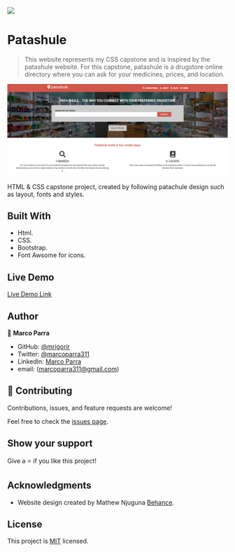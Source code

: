 ![](https://img.shields.io/badge/Microverse-blueviolet)

# Patashule

> This website represents my CSS capstone and is inspired by the patashule website. For this capstone, patashule is a drugstore online directory where you can ask for your medicines, prices, and location.

![Homepage](images/screenshot.png) 

HTML &amp; CSS capstone project, created by following patachule design such as layout, fonts and styles. 

## Built With

- Html.
- CSS.
- Bootstrap.
- Font Awsome for icons.

## Live Demo

[Live Demo Link](https://mrigorir.github.io/patashule/)

## Author

👤 **Marco Parra**

- GitHub: [@mrigorir](https://github.com/mrigorir)
- Twitter: [@marcoparra311](https://twitter.com/marcoparra311)
- LinkedIn: [Marco Parra](https://www.linkedin.com/in/marco-alonso-parra/)
- email: (marcoparra311@gmail.com)

## 🤝 Contributing

Contributions, issues, and feature requests are welcome!

Feel free to check the [issues page](https://github.com/mrigorir/patashule/issues).

## Show your support

Give a ⭐️ if you like this project!

## Acknowledgments

- Website design created by Mathew Njuguna [Behance](https://www.behance.net/gallery/25563385/PatashuleKE).

## License

This project is [MIT](https://github.com/mrigorir/patashule/blob/main/LICENSE) licensed.


